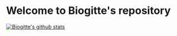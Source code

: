 # Welcome to Biogitte's repository

[![Biogitte's github stats](https://github-readme-stats.vercel.app/api?username=biogitte)](https://github.com/biogitte/github-readme-stats&show_icons=true&theme=gruvbox)
